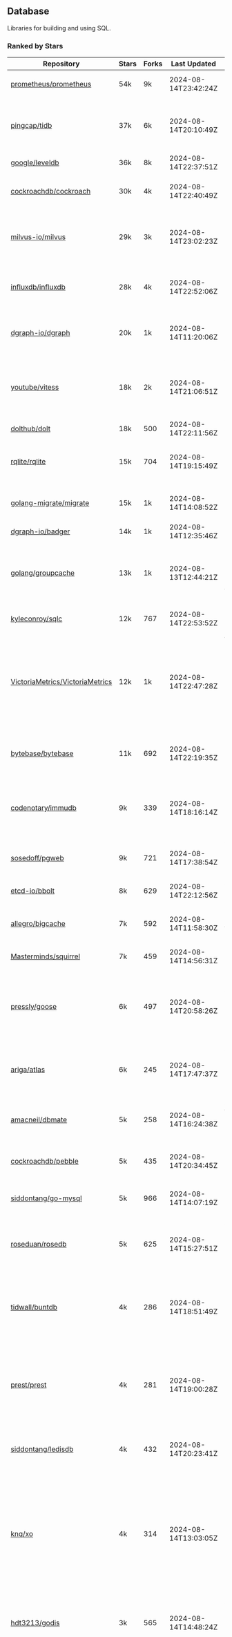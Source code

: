 ## Database

Libraries for building and using SQL.

### Ranked by Stars

| Repository | Stars | Forks | Last Updated | Description | 
|------------|-------|-------|--------------|-------------|
| [prometheus/prometheus](https://github.com/prometheus/prometheus) | 54k | 9k | 2024-08-14T23:42:24Z |  Monitoring system and time series database. |
| [pingcap/tidb](https://github.com/pingcap/tidb) | 37k | 6k | 2024-08-14T20:10:49Z |  TiDB is a distributed SQL database. Inspired by the design of Google F1. |
| [google/leveldb](https://github.com/google/leveldb) | 36k | 8k | 2024-08-14T22:37:51Z | key/value database in Go. |
| [cockroachdb/cockroach](https://github.com/cockroachdb/cockroach) | 30k | 4k | 2024-08-14T22:40:49Z |  Scalable, Geo-Replicated, Transactional Datastore. |
| [milvus-io/milvus](https://github.com/milvus-io/milvus) | 29k | 3k | 2024-08-14T23:02:23Z |  Milvus is a vector database for embedding management, analytics and search. |
| [influxdb/influxdb](https://github.com/influxdb/influxdb) | 28k | 4k | 2024-08-14T22:52:06Z |  Scalable datastore for metrics, events, and real-time analytics. |
| [dgraph-io/dgraph](https://github.com/dgraph-io/dgraph) | 20k | 1k | 2024-08-14T11:20:06Z |  Scalable, Distributed, Low Latency, High Throughput Graph Database. |
| [youtube/vitess](https://github.com/youtube/vitess) | 18k | 2k | 2024-08-14T21:06:51Z |  vitess provides servers and tools which facilitate scaling of MySQL databases for large scale web services. |
| [dolthub/dolt](https://github.com/dolthub/dolt) | 18k | 500 | 2024-08-14T22:11:56Z |  Dolt – It's Git for Data. |
| [rqlite/rqlite](https://github.com/rqlite/rqlite) | 15k | 704 | 2024-08-14T19:15:49Z |  The lightweight, distributed, relational database built on SQLite. |
| [golang-migrate/migrate](https://github.com/golang-migrate/migrate) | 15k | 1k | 2024-08-14T14:08:52Z |  Database migrations. CLI and Golang library. |
| [dgraph-io/badger](https://github.com/dgraph-io/badger) | 14k | 1k | 2024-08-14T12:35:46Z |  Fast key-value store in Go. |
| [golang/groupcache](https://github.com/golang/groupcache) | 13k | 1k | 2024-08-13T12:44:21Z |  Groupcache is a caching and cache-filling library, intended as a replacement for memcached in many cases. |
| [kyleconroy/sqlc](https://github.com/kyleconroy/sqlc) | 12k | 767 | 2024-08-14T22:53:52Z |  Generate type-safe code from SQL. |
| [VictoriaMetrics/VictoriaMetrics](https://github.com/VictoriaMetrics/VictoriaMetrics) | 12k | 1k | 2024-08-14T22:47:28Z |  fast, resource-effective and scalable open source time series database. May be used as long-term remote storage for Prometheus. Supports PromQL. |
| [bytebase/bytebase](https://github.com/bytebase/bytebase) | 11k | 692 | 2024-08-14T22:19:35Z |  Safe database schema change and version control for DevOps teams. |
| [codenotary/immudb](https://github.com/codenotary/immudb) | 9k | 339 | 2024-08-14T18:16:14Z |  immudb is a lightweight, high-speed immutable database for systems and applications written in Go. |
| [sosedoff/pgweb](https://github.com/sosedoff/pgweb) | 9k | 721 | 2024-08-14T17:38:54Z |  Web-based PostgreSQL database browser. |
| [etcd-io/bbolt](https://github.com/etcd-io/bbolt) | 8k | 629 | 2024-08-14T22:12:56Z |  An embedded key/value database for Go. |
| [allegro/bigcache](https://github.com/allegro/bigcache) | 7k | 592 | 2024-08-14T11:58:30Z |  Efficient key/value cache for gigabytes of data. |
| [Masterminds/squirrel](https://github.com/Masterminds/squirrel) | 7k | 459 | 2024-08-14T14:56:31Z |  Go library that helps you build SQL queries. |
| [pressly/goose](https://github.com/pressly/goose) | 6k | 497 | 2024-08-14T20:58:26Z |  Database migration tool. You can manage your database's evolution by creating incremental SQL or Go scripts. |
| [ariga/atlas](https://github.com/ariga/atlas) | 6k | 245 | 2024-08-14T17:47:37Z |  A Database Toolkit. A CLI designed to help companies better work with their data. |
| [amacneil/dbmate](https://github.com/amacneil/dbmate) | 5k | 258 | 2024-08-14T16:24:38Z |  A lightweight, framework-agnostic database migration tool. |
| [cockroachdb/pebble](https://github.com/cockroachdb/pebble) | 5k | 435 | 2024-08-14T20:34:45Z |  RocksDB/LevelDB inspired key-value database in Go. |
| [siddontang/go-mysql](https://github.com/siddontang/go-mysql) | 5k | 966 | 2024-08-14T14:07:19Z |  Go toolset to handle MySQL protocol and replication. |
| [roseduan/rosedb](https://github.com/roseduan/rosedb) | 5k | 625 | 2024-08-14T15:27:51Z |  An embedded k-v database based on LSM+WAL, supports string, list, hash, set, zset. |
| [tidwall/buntdb](https://github.com/tidwall/buntdb) | 4k | 286 | 2024-08-14T18:51:49Z |  Fast, embeddable, in-memory key/value database for Go with custom indexing and spatial support. |
| [prest/prest](https://github.com/prest/prest) | 4k | 281 | 2024-08-14T19:00:28Z |  Simplify and accelerate development, ⚡ instant, realtime, high-performance on any Postgres application, existing or new. |
| [siddontang/ledisdb](https://github.com/siddontang/ledisdb) | 4k | 432 | 2024-08-14T20:23:41Z |  Ledisdb is a high performance NoSQL like Redis based on LevelDB. |
| [knq/xo](https://github.com/knq/xo) | 4k | 314 | 2024-08-14T13:03:05Z |  Generate idiomatic Go code for databases based on existing schema definitions or custom queries supporting PostgreSQL, MySQL, SQLite, Oracle, and Microsoft SQL Server. |
| [hdt3213/godis](https://github.com/hdt3213/godis) | 3k | 565 | 2024-08-14T14:48:24Z |  A Golang implemented high-performance Redis server and cluster. |
| [xujiajun/nutsdb](https://github.com/xujiajun/nutsdb) | 3k | 336 | 2024-08-14T01:45:09Z |  Nutsdb is a simple, fast, embeddable, persistent key/value store written in pure Go. It supports fully serializable transactions and many data structures such as list, set, sorted set. |
| [rubenv/sql-migrate](https://github.com/rubenv/sql-migrate) | 3k | 270 | 2024-08-12T19:14:49Z |  Database migration tool. Allows embedding migrations into the application using go-bindata. |
| [lindb/lindb](https://github.com/lindb/lindb) | 3k | 282 | 2024-08-13T15:30:49Z |  LinDB is a scalable, high performance, high availability distributed time series database. |
| [HouzuoGuo/tiedot](https://github.com/HouzuoGuo/tiedot) | 3k | 259 | 2024-08-07T06:58:51Z |  Your NoSQL database powered by Golang. |
| [bluele/gcache](https://github.com/bluele/gcache) | 3k | 269 | 2024-08-14T05:22:58Z |  Cache library with support for expirable Cache, LFU, LRU and ARC. |
| [eko/gocache](https://github.com/eko/gocache) | 2k | 193 | 2024-08-14T06:03:25Z |  A complete Go cache library with multiple stores (memory, memcache, redis, ...), chainable, loadable, metrics cache and more. |
| [doug-martin/goqu](https://github.com/doug-martin/goqu) | 2k | 204 | 2024-08-14T06:05:58Z |  Idiomatic SQL builder and query library. |
| [go-jet/jet](https://github.com/go-jet/jet) | 2k | 112 | 2024-08-13T16:42:10Z |  Framework for writing type-safe SQL queries in Go, with ability to easily convert database query result into desired arbitrary object structure. |
| [muesli/cache2go](https://github.com/muesli/cache2go) | 2k | 518 | 2024-08-13T05:59:14Z |  In-memory key:value cache which supports automatic invalidation based on timeouts. |
| [VictoriaMetrics/fastcache](https://github.com/VictoriaMetrics/fastcache) | 2k | 175 | 2024-08-14T19:29:28Z |  fast thread-safe inmemory cache for big number of entries. Minimizes GC overhead. |
| [flower-corp/lotusdb](https://github.com/flower-corp/lotusdb) | 2k | 177 | 2024-08-14T04:25:49Z |  Fast k/v database compatible with lsm and b+tree. |
| [didi/gendry](https://github.com/didi/gendry) | 2k | 189 | 2024-08-14T06:32:04Z |  Non-invasive SQL builder and powerful data binder. |
| [maypok86/otter](https://github.com/maypok86/otter) | 2k | 39 | 2024-08-14T17:17:16Z |  A high performance lockless cache for Go. Many times faster than Ristretto and friends. |
| [CovenantSQL/CovenantSQL](https://github.com/CovenantSQL/CovenantSQL) | 1k | 146 | 2024-08-03T07:47:43Z |  CovenantSQL is a SQL database on blockchain. |
| [kelindar/column](https://github.com/kelindar/column) | 1k | 56 | 2024-08-12T10:47:43Z |  High-performance, columnar, embeddable in-memory store with bitmap indexing and transactions. |
| [peterbourgon/diskv](https://github.com/peterbourgon/diskv) | 1k | 101 | 2024-08-14T13:15:45Z |  Home-grown disk-backed key-value store. |
| [akrylysov/pogreb](https://github.com/akrylysov/pogreb) | 1k | 90 | 2024-08-14T19:17:42Z |  Embedded key-value store for read-heavy workloads. |
| [skeema/skeema](https://github.com/skeema/skeema) | 1k | 100 | 2024-08-13T22:57:39Z |  Pure-SQL schema management system for MySQL, with support for sharding and external online schema change tools. |
| [Vertamedia/chproxy](https://github.com/Vertamedia/chproxy) | 1k | 256 | 2024-08-12T08:14:59Z |  HTTP proxy for ClickHouse database. |
| [paranoidguy/databunker](https://github.com/paranoidguy/databunker) | 1k | 71 | 2024-08-13T21:39:12Z |  Personally identifiable information (PII) storage service built to comply with GDPR and CCPA. |
| [objectbox/objectbox-go](https://github.com/objectbox/objectbox-go) | 1k | 46 | 2024-08-13T08:54:12Z |  High-performance embedded Object Database (NoSQL) with Go API. |
| [cybertec-postgresql/pg_timetable](https://github.com/cybertec-postgresql/pg_timetable) | 1k | 65 | 2024-08-14T15:44:59Z |  Advanced scheduling for PostgreSQL. |
| [go-gormigrate/gormigrate](https://github.com/go-gormigrate/gormigrate) | 1k | 95 | 2024-08-14T01:59:08Z |  Database schema migration helper for Gorm ORM. |
| [krotik/eliasdb](https://github.com/krotik/eliasdb) | 995 | 49 | 2024-08-10T09:45:35Z |  Dependency-free, transactional graph database with REST API, phrase search and SQL-like query language. |
| [linkedin/goavro](https://github.com/linkedin/goavro) | 968 | 216 | 2024-08-12T02:52:24Z |  A Go package that encodes and decodes Avro data. |
| [couchbase/moss](https://github.com/couchbase/moss) | 951 | 59 | 2024-08-11T09:54:08Z |  Moss is a simple LSM key-value storage engine written in 100% Go. |
| [jellydator/ttlcache](https://github.com/jellydator/ttlcache) | 899 | 114 | 2024-08-14T10:17:49Z |  An in-memory cache with item expiration and generics. |
| [gchaincl/dotsql](https://github.com/gchaincl/dotsql) | 731 | 53 | 2024-08-10T20:51:13Z |  Go library that helps you keep sql files in one place and use them with ease. |
| [ostafen/clover](https://github.com/ostafen/clover) | 644 | 54 | 2024-08-14T19:12:34Z |  A lightweight document-oriented NoSQL database written in pure Golang. |
| [go-ozzo/ozzo-dbx](https://github.com/go-ozzo/ozzo-dbx) | 632 | 86 | 2024-08-10T04:11:23Z |  Powerful data retrieval methods as well as DB-agnostic query building capabilities. |
| [nikepan/clickhouse-bulk](https://github.com/nikepan/clickhouse-bulk) | 472 | 87 | 2024-08-12T13:32:02Z |  Collects small inserts and sends big requests to ClickHouse servers. |
| [jmhodges/levigo](https://github.com/jmhodges/levigo) | 414 | 90 | 2024-06-20T01:42:34Z |  Levigo is a Go wrapper for LevelDB. |
| [rocketlaunchr/dbq](https://github.com/rocketlaunchr/dbq) | 402 | 21 | 2024-08-09T12:12:34Z |  Zero boilerplate database operations for Go. |
| [lqs/sqlingo](https://github.com/lqs/sqlingo) | 393 | 28 | 2024-08-12T00:06:25Z |  A lightweight DSL to build SQL in Go. |
| [HDT3213/rdb](https://github.com/HDT3213/rdb) | 368 | 77 | 2024-08-12T09:20:00Z |  Redis RDB file parser for secondary development and memory analysis. |
| [recoilme/pudge](https://github.com/recoilme/pudge) | 367 | 35 | 2024-07-22T02:45:48Z |  Fast and simple key/value store written using Go's standard library. |
| [faabiosr/cachego](https://github.com/faabiosr/cachego) | 361 | 24 | 2024-08-12T21:27:20Z |  Golang Cache component for multiple drivers. |
| [EchoVault/EchoVault](https://github.com/EchoVault/EchoVault) | 316 | 17 | 2024-08-14T20:16:32Z |  Embeddable Distributed in-memory data store compatible with Redis clients. |
| [elgris/sqrl](https://github.com/elgris/sqrl) | 274 | 38 | 2024-07-21T17:08:26Z |  SQL query builder, fork of Squirrel with improved performance. |
| [creativecreature/sturdyc](https://github.com/creativecreature/sturdyc) | 267 | 9 | 2024-08-14T17:14:32Z |  A caching library with advanced concurrency features designed to make I/O heavy applications robust and highly performant. |
| [chrislusf/vasto](https://github.com/chrislusf/vasto) | 259 | 30 | 2024-08-03T23:40:34Z |  A distributed high-performance key-value store. On Disk. Eventual consistent. HA. Able to grow or shrink without service interruption. |
| [Yiling-J/theine-go](https://github.com/Yiling-J/theine-go) | 244 | 15 | 2024-08-14T10:12:37Z |  High performance, near optimal in-memory cache with proactive TTL expiration and generics. |
| [dtm-labs/dtf](https://github.com/dtm-labs/dtf) | 212 | 30 | 2024-07-17T03:52:37Z |  A distributed transaction manager. Support XA, TCC, SAGA, Reliable Messages. |
| [fern4lvarez/piladb](https://github.com/fern4lvarez/piladb) | 205 | 22 | 2024-06-20T01:42:37Z |  Lightweight RESTful database engine based on stack data structures. |
| [wesql/wescale](https://github.com/wesql/wescale) | 197 | 8 | 2024-08-13T12:11:49Z |  WeScale is a database proxy designed to enhance the scalability, performance, security, and resilience of your applications. |
| [bokwoon95/go-structured-query](https://github.com/bokwoon95/go-structured-query) | 196 | 11 | 2024-08-13T04:09:33Z |  Type-safe SQL builder and struct mapper for Go. |
| [knocknote/octillery](https://github.com/knocknote/octillery) | 191 | 30 | 2024-06-10T05:18:59Z |  Go package for sharding databases ( Supports every ORM or raw SQL ). |
| [akyoto/cache](https://github.com/akyoto/cache) | 182 | 22 | 2024-08-04T01:51:50Z |  In-memory key:value store with expiration time, 0 dependencies, <100 LoC, 100% coverage. |
| [lopezator/migrator](https://github.com/lopezator/migrator) | 168 | 18 | 2024-07-11T02:39:54Z |  Dead simple Go database migration library. |
| [arthurkushman/buildsqlx](https://github.com/arthurkushman/buildsqlx) | 163 | 16 | 2024-08-05T20:15:08Z |  Go database query builder library for PostgreSQL. |
| [amit-davidson/LibraDB](https://github.com/amit-davidson/LibraDB) | 162 | 21 | 2024-08-13T16:27:16Z |  LibraDB is a simple database with less than 1000 lines of code for learning. |
| [iwanbk/bcache](https://github.com/iwanbk/bcache) | 150 | 18 | 2024-07-16T07:05:54Z |  Eventually consistent distributed in-memory cache Go library. |
| [GuiaBolso/darwin](https://github.com/GuiaBolso/darwin) | 145 | 34 | 2024-06-20T01:43:38Z |  Database schema evolution library for Go. |
| [nullism/bqb](https://github.com/nullism/bqb) | 141 | 10 | 2024-08-14T13:40:48Z |  Lightweight and easy to learn query builder. |
| [leporo/sqlf](https://github.com/leporo/sqlf) | 141 | 14 | 2024-05-24T08:11:15Z |  Fast SQL query builder. |
| [rocketlaunchr/remember-go](https://github.com/rocketlaunchr/remember-go) | 139 | 8 | 2024-07-23T03:09:49Z |  A universal interface for caching slow database queries (backed by redis, memcached, ristretto, or in-memory). |
| [viney-shih/go-cache](https://github.com/viney-shih/go-cache) | 138 | 9 | 2024-08-12T08:51:03Z |  A flexible multi-layer Go caching library to deal with in-memory and shared cache by adopting Cache-Aside pattern. |
| [elastic/go-freelru](https://github.com/elastic/go-freelru) | 131 | 9 | 2024-08-14T14:15:48Z | A GC-less, fast and generic LRU hashmap library with optional locking, sharding, eviction and expiration. |
| [galeone/igor](https://github.com/galeone/igor) | 125 | 4 | 2024-06-20T01:44:49Z |  Abstraction layer for PostgreSQL that supports advanced functionality and uses gorm-like syntax. |
| [erni27/imcache](https://github.com/erni27/imcache) | 119 | 4 | 2024-07-06T00:24:01Z |  A generic in-memory cache Go library. It supports expiration, sliding expiration, max entries limit, eviction callbacks and sharding. |
| [unit-io/unitdb](https://github.com/unit-io/unitdb) | 118 | 10 | 2024-05-03T13:01:20Z |  Fast timeseries database for IoT, realtime messaging applications. Access unitdb with pubsub over tcp or websocket using github.com/unit-io/unitd application. |
| [sj14/dbbench](https://github.com/sj14/dbbench) | 98 | 18 | 2024-08-14T05:20:14Z |  Database benchmarking tool with support for several databases and scripts. |
| [OrlovEvgeny/go-mcache](https://github.com/OrlovEvgeny/go-mcache) | 96 | 16 | 2024-08-13T16:00:53Z |  Fast in-memory key:value store/cache library. Pointer caches. |
| [sunary/sqlize](https://github.com/sunary/sqlize) | 93 | 11 | 2024-07-23T11:29:00Z |  Database migration generator. Allows generate sql migration from model and existing sql by differ them. |
| [jameycribbs/hare](https://github.com/jameycribbs/hare) | 91 | 11 | 2024-06-26T13:47:15Z |  A simple database management system that stores each table as a text file of line-delimited JSON. |
| [cristalhq/builq](https://github.com/cristalhq/builq) | 89 | 3 | 2024-08-09T01:29:50Z |  Easily build SQL queries in Go. |
| [robinjoseph08/go-pg-migrations](https://github.com/robinjoseph08/go-pg-migrations) | 84 | 22 | 2024-01-08T01:51:54Z |  A Go package to help write migrations with go-pg/pg. |
| [liweiyi88/onedump](https://github.com/liweiyi88/onedump) | 77 | 8 | 2024-08-13T00:33:21Z |  Database backup from different drivers to different destinations with one command and configuration. |
| [zekroTJA/timedmap](https://github.com/zekroTJA/timedmap) | 70 | 10 | 2024-05-10T07:40:51Z |  Map with expiring key-value pairs. |
| [jamf/regatta](https://github.com/jamf/regatta) | 65 | 4 | 2024-08-09T04:02:22Z |  Fast, simple, geo-distributed KV store built for cloud native era. |
| [codingsince1985/couchcache](https://github.com/codingsince1985/couchcache) | 63 | 7 | 2024-07-09T09:49:00Z |  RESTful caching micro-service backed by Couchbase server. |
| [xujiajun/godbal](https://github.com/xujiajun/godbal) | 59 | 29 | 2024-02-03T19:00:49Z |  Database Abstraction Layer (dbal) for go. Support SQL builder and get result easily. |
| [khezen/avro](https://github.com/khezen/avro) | 45 | 10 | 2024-07-15T11:24:56Z |  Discover SQL schemas and convert them to AVRO schemas. Query SQL records into AVRO bytes. |
| [oaStuff/clusteredBigCache](https://github.com/oaStuff/clusteredBigCache) | 44 | 5 | 2023-11-01T01:52:19Z |  BigCache with clustering support and individual item expiration. |
| [floatdrop/2q](https://github.com/floatdrop/2q) | 39 | 4 | 2024-08-09T22:07:32Z |  2Q in-memory cache implementation. |
| [claygod/coffer](https://github.com/claygod/coffer) | 38 | 5 | 2024-07-11T12:33:34Z |  Simple ACID key-value database that supports transactions. |
| [HnH/qry](https://github.com/HnH/qry) | 35 | 6 | 2024-02-27T10:37:40Z |  Tool that generates constants from files with raw SQL queries. |
| [xgzlucario/rotom](https://github.com/xgzlucario/rotom) | 33 | 3 | 2024-08-12T08:34:49Z |  A tiny Redis server built with Golang, compatible with RESP protocols. |
| [hexdigest/prep](https://github.com/hexdigest/prep) | 32 | 5 | 2024-03-07T22:59:58Z |  Use prepared SQL statements without changing your code. |
| [adlio/schema](https://github.com/adlio/schema) | 31 | 3 | 2024-06-05T09:08:59Z |  Library to embed schema migrations for database/sql-compatible databases inside your Go binaries. |
| [twharmon/gosql](https://github.com/twharmon/gosql) | 30 | 2 | 2024-02-02T19:53:16Z |  SQL Query builder with better null values support. |
| [RichardKnop/go-fixtures](https://github.com/RichardKnop/go-fixtures) | 29 | 11 | 2024-06-23T17:52:00Z |  Django style fixtures for Golang's excellent built-in database/sql library. |
| [codingconcepts/dg](https://github.com/codingconcepts/dg) | 28 | 3 | 2024-08-12T11:58:52Z |  A fast data generator that produces CSV files from generated relational data. |
| [bartventer/gorm-multitenancy](https://github.com/bartventer/gorm-multitenancy) | 27 | 3 | 2024-08-10T10:01:52Z |  Multi-tenancy support for GORM managed databases. |
| [larapulse/migrator](https://github.com/larapulse/migrator) | 25 | 4 | 2024-05-19T07:31:13Z |  MySQL database migrator designed to run migrations to your features and manage database schema update with intuitive go code. |
| [andizzle/rwdb](https://github.com/andizzle/rwdb) | 19 | 2 | 2024-07-19T18:32:42Z |  rwdb provides read replica capability for multiple database servers setup. |
| [rafaeljesus/tempdb](https://github.com/rafaeljesus/tempdb) | 19 | 3 | 2024-04-18T14:17:05Z |  Key-value store for temporary items. |
| [motrboat/hotcoal](https://github.com/motrboat/hotcoal) | 18 | 1 | 2024-08-05T18:58:31Z |  Secure your handcrafted SQL against injection. |
| [mdaliyan/icache](https://github.com/mdaliyan/icache) | 15 | 2 | 2024-08-01T05:46:44Z |  A High Performance, Generic, thread-safe, zero-dependency cache package. |
| [muir/libschema](https://github.com/muir/libschema) | 14 | 5 | 2024-08-10T21:18:22Z |  Define your migrations separately in each library. Migrations for open source libraries. MySQL & PostgreSQL. |
| [pupizoid/ormlite](https://github.com/pupizoid/ormlite) | 13 | 3 | 2024-03-06T20:01:55Z |  Lightweight package containing some ORM-like features and helpers for sqlite databases. |
| [Kachit/gorm-seeder](https://github.com/Kachit/gorm-seeder) | 13 | 1 | 2024-01-30T11:33:09Z |  Simple database seeder for Gorm ORM. |
| [ulovecode/gdcache](https://github.com/ulovecode/gdcache) | 13 | 2 | 2024-08-01T03:24:23Z |  A pure non-intrusive cache library implemented by golang, you can use it to implement your own distributed cache. |
| [twharmon/dynago](https://github.com/twharmon/dynago) | 12 | 0 | 2024-03-26T11:56:26Z |  Simplify working with AWS DynamoDB. |
| [lawzava/go-pg-migrate](https://github.com/lawzava/go-pg-migrate) | 10 | 3 | 2024-01-24T05:10:53Z |  CLI-friendly package for go-pg migrations management. |
| [no-src/nscache](https://github.com/no-src/nscache) | 10 | 0 | 2024-08-02T00:58:27Z |  A Go caching framework that supports multiple data source drivers. |
| [cheshir/ttlcache](https://github.com/cheshir/ttlcache) | 9 | 8 | 2023-03-26T17:03:11Z |  In-memory key value storage with TTL for each record. |
| [oracle/coherence-go-client](https://github.com/oracle/coherence-go-client) | 9 | 3 | 2024-07-17T02:42:18Z |  Full implementation of Oracle Coherence cache API for Go applications using gRPC as network transport. |
| [rafaelespinoza/godfish](https://github.com/rafaelespinoza/godfish) | 7 | 1 | 2024-07-17T00:46:05Z |  Database migration manager, works with native query language. Support for cassandra, mysql, postgres, sqlite3. |
| [go-the-way/sg](https://github.com/go-the-way/sg) | 6 | 0 | 2024-05-10T21:55:52Z |  A SQL Gen for generating standard SQLs(supports: CRUD) written in Go. |
| [yuseferi/gocache](https://github.com/yuseferi/gocache) | 5 | 0 | 2024-01-07T00:34:13Z |  A data race free Go ache library with high performance and auto pruge functionality |
| [/](https://github.com/gobuffalo/pop/tree/master/soda) | 0 | 0 | 0001-01-01T00:00:00Z |  Database migration, creation, ORM, etc... for MySQL, PostgreSQL, and SQLite. |

### Ranked by Forks

| Repository | Stars | Forks | Last Updated | Description | 
|------------|-------|-------|--------------|-------------|
| [prometheus/prometheus](https://github.com/prometheus/prometheus) | 54k | 9k | 2024-08-14T23:42:24Z |  Monitoring system and time series database. |
| [google/leveldb](https://github.com/google/leveldb) | 36k | 8k | 2024-08-14T22:37:51Z | key/value database in Go. |
| [pingcap/tidb](https://github.com/pingcap/tidb) | 37k | 6k | 2024-08-14T20:10:49Z |  TiDB is a distributed SQL database. Inspired by the design of Google F1. |
| [cockroachdb/cockroach](https://github.com/cockroachdb/cockroach) | 30k | 4k | 2024-08-14T22:40:49Z |  Scalable, Geo-Replicated, Transactional Datastore. |
| [influxdb/influxdb](https://github.com/influxdb/influxdb) | 28k | 4k | 2024-08-14T22:52:06Z |  Scalable datastore for metrics, events, and real-time analytics. |
| [milvus-io/milvus](https://github.com/milvus-io/milvus) | 29k | 3k | 2024-08-14T23:02:23Z |  Milvus is a vector database for embedding management, analytics and search. |
| [youtube/vitess](https://github.com/youtube/vitess) | 18k | 2k | 2024-08-14T21:06:51Z |  vitess provides servers and tools which facilitate scaling of MySQL databases for large scale web services. |
| [dgraph-io/dgraph](https://github.com/dgraph-io/dgraph) | 20k | 1k | 2024-08-14T11:20:06Z |  Scalable, Distributed, Low Latency, High Throughput Graph Database. |
| [golang/groupcache](https://github.com/golang/groupcache) | 13k | 1k | 2024-08-13T12:44:21Z |  Groupcache is a caching and cache-filling library, intended as a replacement for memcached in many cases. |
| [golang-migrate/migrate](https://github.com/golang-migrate/migrate) | 15k | 1k | 2024-08-14T14:08:52Z |  Database migrations. CLI and Golang library. |
| [dgraph-io/badger](https://github.com/dgraph-io/badger) | 14k | 1k | 2024-08-14T12:35:46Z |  Fast key-value store in Go. |
| [VictoriaMetrics/VictoriaMetrics](https://github.com/VictoriaMetrics/VictoriaMetrics) | 12k | 1k | 2024-08-14T22:47:28Z |  fast, resource-effective and scalable open source time series database. May be used as long-term remote storage for Prometheus. Supports PromQL. |
| [siddontang/go-mysql](https://github.com/siddontang/go-mysql) | 5k | 966 | 2024-08-14T14:07:19Z |  Go toolset to handle MySQL protocol and replication. |
| [kyleconroy/sqlc](https://github.com/kyleconroy/sqlc) | 12k | 767 | 2024-08-14T22:53:52Z |  Generate type-safe code from SQL. |
| [sosedoff/pgweb](https://github.com/sosedoff/pgweb) | 9k | 721 | 2024-08-14T17:38:54Z |  Web-based PostgreSQL database browser. |
| [rqlite/rqlite](https://github.com/rqlite/rqlite) | 15k | 704 | 2024-08-14T19:15:49Z |  The lightweight, distributed, relational database built on SQLite. |
| [bytebase/bytebase](https://github.com/bytebase/bytebase) | 11k | 692 | 2024-08-14T22:19:35Z |  Safe database schema change and version control for DevOps teams. |
| [etcd-io/bbolt](https://github.com/etcd-io/bbolt) | 8k | 629 | 2024-08-14T22:12:56Z |  An embedded key/value database for Go. |
| [roseduan/rosedb](https://github.com/roseduan/rosedb) | 5k | 625 | 2024-08-14T15:27:51Z |  An embedded k-v database based on LSM+WAL, supports string, list, hash, set, zset. |
| [allegro/bigcache](https://github.com/allegro/bigcache) | 7k | 592 | 2024-08-14T11:58:30Z |  Efficient key/value cache for gigabytes of data. |
| [hdt3213/godis](https://github.com/hdt3213/godis) | 3k | 565 | 2024-08-14T14:48:24Z |  A Golang implemented high-performance Redis server and cluster. |
| [muesli/cache2go](https://github.com/muesli/cache2go) | 2k | 518 | 2024-08-13T05:59:14Z |  In-memory key:value cache which supports automatic invalidation based on timeouts. |
| [dolthub/dolt](https://github.com/dolthub/dolt) | 18k | 500 | 2024-08-14T22:11:56Z |  Dolt – It's Git for Data. |
| [pressly/goose](https://github.com/pressly/goose) | 6k | 497 | 2024-08-14T20:58:26Z |  Database migration tool. You can manage your database's evolution by creating incremental SQL or Go scripts. |
| [Masterminds/squirrel](https://github.com/Masterminds/squirrel) | 7k | 459 | 2024-08-14T14:56:31Z |  Go library that helps you build SQL queries. |
| [cockroachdb/pebble](https://github.com/cockroachdb/pebble) | 5k | 435 | 2024-08-14T20:34:45Z |  RocksDB/LevelDB inspired key-value database in Go. |
| [siddontang/ledisdb](https://github.com/siddontang/ledisdb) | 4k | 432 | 2024-08-14T20:23:41Z |  Ledisdb is a high performance NoSQL like Redis based on LevelDB. |
| [codenotary/immudb](https://github.com/codenotary/immudb) | 9k | 339 | 2024-08-14T18:16:14Z |  immudb is a lightweight, high-speed immutable database for systems and applications written in Go. |
| [xujiajun/nutsdb](https://github.com/xujiajun/nutsdb) | 3k | 336 | 2024-08-14T01:45:09Z |  Nutsdb is a simple, fast, embeddable, persistent key/value store written in pure Go. It supports fully serializable transactions and many data structures such as list, set, sorted set. |
| [knq/xo](https://github.com/knq/xo) | 4k | 314 | 2024-08-14T13:03:05Z |  Generate idiomatic Go code for databases based on existing schema definitions or custom queries supporting PostgreSQL, MySQL, SQLite, Oracle, and Microsoft SQL Server. |
| [tidwall/buntdb](https://github.com/tidwall/buntdb) | 4k | 286 | 2024-08-14T18:51:49Z |  Fast, embeddable, in-memory key/value database for Go with custom indexing and spatial support. |
| [lindb/lindb](https://github.com/lindb/lindb) | 3k | 282 | 2024-08-13T15:30:49Z |  LinDB is a scalable, high performance, high availability distributed time series database. |
| [prest/prest](https://github.com/prest/prest) | 4k | 281 | 2024-08-14T19:00:28Z |  Simplify and accelerate development, ⚡ instant, realtime, high-performance on any Postgres application, existing or new. |
| [rubenv/sql-migrate](https://github.com/rubenv/sql-migrate) | 3k | 270 | 2024-08-12T19:14:49Z |  Database migration tool. Allows embedding migrations into the application using go-bindata. |
| [bluele/gcache](https://github.com/bluele/gcache) | 3k | 269 | 2024-08-14T05:22:58Z |  Cache library with support for expirable Cache, LFU, LRU and ARC. |
| [HouzuoGuo/tiedot](https://github.com/HouzuoGuo/tiedot) | 3k | 259 | 2024-08-07T06:58:51Z |  Your NoSQL database powered by Golang. |
| [amacneil/dbmate](https://github.com/amacneil/dbmate) | 5k | 258 | 2024-08-14T16:24:38Z |  A lightweight, framework-agnostic database migration tool. |
| [Vertamedia/chproxy](https://github.com/Vertamedia/chproxy) | 1k | 256 | 2024-08-12T08:14:59Z |  HTTP proxy for ClickHouse database. |
| [ariga/atlas](https://github.com/ariga/atlas) | 6k | 245 | 2024-08-14T17:47:37Z |  A Database Toolkit. A CLI designed to help companies better work with their data. |
| [linkedin/goavro](https://github.com/linkedin/goavro) | 968 | 216 | 2024-08-12T02:52:24Z |  A Go package that encodes and decodes Avro data. |
| [doug-martin/goqu](https://github.com/doug-martin/goqu) | 2k | 204 | 2024-08-14T06:05:58Z |  Idiomatic SQL builder and query library. |
| [eko/gocache](https://github.com/eko/gocache) | 2k | 193 | 2024-08-14T06:03:25Z |  A complete Go cache library with multiple stores (memory, memcache, redis, ...), chainable, loadable, metrics cache and more. |
| [didi/gendry](https://github.com/didi/gendry) | 2k | 189 | 2024-08-14T06:32:04Z |  Non-invasive SQL builder and powerful data binder. |
| [flower-corp/lotusdb](https://github.com/flower-corp/lotusdb) | 2k | 177 | 2024-08-14T04:25:49Z |  Fast k/v database compatible with lsm and b+tree. |
| [VictoriaMetrics/fastcache](https://github.com/VictoriaMetrics/fastcache) | 2k | 175 | 2024-08-14T19:29:28Z |  fast thread-safe inmemory cache for big number of entries. Minimizes GC overhead. |
| [CovenantSQL/CovenantSQL](https://github.com/CovenantSQL/CovenantSQL) | 1k | 146 | 2024-08-03T07:47:43Z |  CovenantSQL is a SQL database on blockchain. |
| [jellydator/ttlcache](https://github.com/jellydator/ttlcache) | 899 | 114 | 2024-08-14T10:17:49Z |  An in-memory cache with item expiration and generics. |
| [go-jet/jet](https://github.com/go-jet/jet) | 2k | 112 | 2024-08-13T16:42:10Z |  Framework for writing type-safe SQL queries in Go, with ability to easily convert database query result into desired arbitrary object structure. |
| [peterbourgon/diskv](https://github.com/peterbourgon/diskv) | 1k | 101 | 2024-08-14T13:15:45Z |  Home-grown disk-backed key-value store. |
| [skeema/skeema](https://github.com/skeema/skeema) | 1k | 100 | 2024-08-13T22:57:39Z |  Pure-SQL schema management system for MySQL, with support for sharding and external online schema change tools. |
| [go-gormigrate/gormigrate](https://github.com/go-gormigrate/gormigrate) | 1k | 95 | 2024-08-14T01:59:08Z |  Database schema migration helper for Gorm ORM. |
| [jmhodges/levigo](https://github.com/jmhodges/levigo) | 414 | 90 | 2024-06-20T01:42:34Z |  Levigo is a Go wrapper for LevelDB. |
| [akrylysov/pogreb](https://github.com/akrylysov/pogreb) | 1k | 90 | 2024-08-14T19:17:42Z |  Embedded key-value store for read-heavy workloads. |
| [nikepan/clickhouse-bulk](https://github.com/nikepan/clickhouse-bulk) | 472 | 87 | 2024-08-12T13:32:02Z |  Collects small inserts and sends big requests to ClickHouse servers. |
| [go-ozzo/ozzo-dbx](https://github.com/go-ozzo/ozzo-dbx) | 632 | 86 | 2024-08-10T04:11:23Z |  Powerful data retrieval methods as well as DB-agnostic query building capabilities. |
| [HDT3213/rdb](https://github.com/HDT3213/rdb) | 368 | 77 | 2024-08-12T09:20:00Z |  Redis RDB file parser for secondary development and memory analysis. |
| [paranoidguy/databunker](https://github.com/paranoidguy/databunker) | 1k | 71 | 2024-08-13T21:39:12Z |  Personally identifiable information (PII) storage service built to comply with GDPR and CCPA. |
| [cybertec-postgresql/pg_timetable](https://github.com/cybertec-postgresql/pg_timetable) | 1k | 65 | 2024-08-14T15:44:59Z |  Advanced scheduling for PostgreSQL. |
| [couchbase/moss](https://github.com/couchbase/moss) | 951 | 59 | 2024-08-11T09:54:08Z |  Moss is a simple LSM key-value storage engine written in 100% Go. |
| [kelindar/column](https://github.com/kelindar/column) | 1k | 56 | 2024-08-12T10:47:43Z |  High-performance, columnar, embeddable in-memory store with bitmap indexing and transactions. |
| [ostafen/clover](https://github.com/ostafen/clover) | 644 | 54 | 2024-08-14T19:12:34Z |  A lightweight document-oriented NoSQL database written in pure Golang. |
| [gchaincl/dotsql](https://github.com/gchaincl/dotsql) | 731 | 53 | 2024-08-10T20:51:13Z |  Go library that helps you keep sql files in one place and use them with ease. |
| [krotik/eliasdb](https://github.com/krotik/eliasdb) | 995 | 49 | 2024-08-10T09:45:35Z |  Dependency-free, transactional graph database with REST API, phrase search and SQL-like query language. |
| [objectbox/objectbox-go](https://github.com/objectbox/objectbox-go) | 1k | 46 | 2024-08-13T08:54:12Z |  High-performance embedded Object Database (NoSQL) with Go API. |
| [maypok86/otter](https://github.com/maypok86/otter) | 2k | 39 | 2024-08-14T17:17:16Z |  A high performance lockless cache for Go. Many times faster than Ristretto and friends. |
| [elgris/sqrl](https://github.com/elgris/sqrl) | 274 | 38 | 2024-07-21T17:08:26Z |  SQL query builder, fork of Squirrel with improved performance. |
| [recoilme/pudge](https://github.com/recoilme/pudge) | 367 | 35 | 2024-07-22T02:45:48Z |  Fast and simple key/value store written using Go's standard library. |
| [GuiaBolso/darwin](https://github.com/GuiaBolso/darwin) | 145 | 34 | 2024-06-20T01:43:38Z |  Database schema evolution library for Go. |
| [dtm-labs/dtf](https://github.com/dtm-labs/dtf) | 212 | 30 | 2024-07-17T03:52:37Z |  A distributed transaction manager. Support XA, TCC, SAGA, Reliable Messages. |
| [knocknote/octillery](https://github.com/knocknote/octillery) | 191 | 30 | 2024-06-10T05:18:59Z |  Go package for sharding databases ( Supports every ORM or raw SQL ). |
| [chrislusf/vasto](https://github.com/chrislusf/vasto) | 259 | 30 | 2024-08-03T23:40:34Z |  A distributed high-performance key-value store. On Disk. Eventual consistent. HA. Able to grow or shrink without service interruption. |
| [xujiajun/godbal](https://github.com/xujiajun/godbal) | 59 | 29 | 2024-02-03T19:00:49Z |  Database Abstraction Layer (dbal) for go. Support SQL builder and get result easily. |
| [lqs/sqlingo](https://github.com/lqs/sqlingo) | 393 | 28 | 2024-08-12T00:06:25Z |  A lightweight DSL to build SQL in Go. |
| [faabiosr/cachego](https://github.com/faabiosr/cachego) | 361 | 24 | 2024-08-12T21:27:20Z |  Golang Cache component for multiple drivers. |
| [akyoto/cache](https://github.com/akyoto/cache) | 182 | 22 | 2024-08-04T01:51:50Z |  In-memory key:value store with expiration time, 0 dependencies, <100 LoC, 100% coverage. |
| [fern4lvarez/piladb](https://github.com/fern4lvarez/piladb) | 205 | 22 | 2024-06-20T01:42:37Z |  Lightweight RESTful database engine based on stack data structures. |
| [robinjoseph08/go-pg-migrations](https://github.com/robinjoseph08/go-pg-migrations) | 84 | 22 | 2024-01-08T01:51:54Z |  A Go package to help write migrations with go-pg/pg. |
| [rocketlaunchr/dbq](https://github.com/rocketlaunchr/dbq) | 402 | 21 | 2024-08-09T12:12:34Z |  Zero boilerplate database operations for Go. |
| [amit-davidson/LibraDB](https://github.com/amit-davidson/LibraDB) | 162 | 21 | 2024-08-13T16:27:16Z |  LibraDB is a simple database with less than 1000 lines of code for learning. |
| [sj14/dbbench](https://github.com/sj14/dbbench) | 98 | 18 | 2024-08-14T05:20:14Z |  Database benchmarking tool with support for several databases and scripts. |
| [lopezator/migrator](https://github.com/lopezator/migrator) | 168 | 18 | 2024-07-11T02:39:54Z |  Dead simple Go database migration library. |
| [iwanbk/bcache](https://github.com/iwanbk/bcache) | 150 | 18 | 2024-07-16T07:05:54Z |  Eventually consistent distributed in-memory cache Go library. |
| [EchoVault/EchoVault](https://github.com/EchoVault/EchoVault) | 316 | 17 | 2024-08-14T20:16:32Z |  Embeddable Distributed in-memory data store compatible with Redis clients. |
| [arthurkushman/buildsqlx](https://github.com/arthurkushman/buildsqlx) | 163 | 16 | 2024-08-05T20:15:08Z |  Go database query builder library for PostgreSQL. |
| [OrlovEvgeny/go-mcache](https://github.com/OrlovEvgeny/go-mcache) | 96 | 16 | 2024-08-13T16:00:53Z |  Fast in-memory key:value store/cache library. Pointer caches. |
| [Yiling-J/theine-go](https://github.com/Yiling-J/theine-go) | 244 | 15 | 2024-08-14T10:12:37Z |  High performance, near optimal in-memory cache with proactive TTL expiration and generics. |
| [leporo/sqlf](https://github.com/leporo/sqlf) | 141 | 14 | 2024-05-24T08:11:15Z |  Fast SQL query builder. |
| [RichardKnop/go-fixtures](https://github.com/RichardKnop/go-fixtures) | 29 | 11 | 2024-06-23T17:52:00Z |  Django style fixtures for Golang's excellent built-in database/sql library. |
| [bokwoon95/go-structured-query](https://github.com/bokwoon95/go-structured-query) | 196 | 11 | 2024-08-13T04:09:33Z |  Type-safe SQL builder and struct mapper for Go. |
| [jameycribbs/hare](https://github.com/jameycribbs/hare) | 91 | 11 | 2024-06-26T13:47:15Z |  A simple database management system that stores each table as a text file of line-delimited JSON. |
| [sunary/sqlize](https://github.com/sunary/sqlize) | 93 | 11 | 2024-07-23T11:29:00Z |  Database migration generator. Allows generate sql migration from model and existing sql by differ them. |
| [zekroTJA/timedmap](https://github.com/zekroTJA/timedmap) | 70 | 10 | 2024-05-10T07:40:51Z |  Map with expiring key-value pairs. |
| [unit-io/unitdb](https://github.com/unit-io/unitdb) | 118 | 10 | 2024-05-03T13:01:20Z |  Fast timeseries database for IoT, realtime messaging applications. Access unitdb with pubsub over tcp or websocket using github.com/unit-io/unitd application. |
| [khezen/avro](https://github.com/khezen/avro) | 45 | 10 | 2024-07-15T11:24:56Z |  Discover SQL schemas and convert them to AVRO schemas. Query SQL records into AVRO bytes. |
| [nullism/bqb](https://github.com/nullism/bqb) | 141 | 10 | 2024-08-14T13:40:48Z |  Lightweight and easy to learn query builder. |
| [creativecreature/sturdyc](https://github.com/creativecreature/sturdyc) | 267 | 9 | 2024-08-14T17:14:32Z |  A caching library with advanced concurrency features designed to make I/O heavy applications robust and highly performant. |
| [elastic/go-freelru](https://github.com/elastic/go-freelru) | 131 | 9 | 2024-08-14T14:15:48Z | A GC-less, fast and generic LRU hashmap library with optional locking, sharding, eviction and expiration. |
| [viney-shih/go-cache](https://github.com/viney-shih/go-cache) | 138 | 9 | 2024-08-12T08:51:03Z |  A flexible multi-layer Go caching library to deal with in-memory and shared cache by adopting Cache-Aside pattern. |
| [cheshir/ttlcache](https://github.com/cheshir/ttlcache) | 9 | 8 | 2023-03-26T17:03:11Z |  In-memory key value storage with TTL for each record. |
| [rocketlaunchr/remember-go](https://github.com/rocketlaunchr/remember-go) | 139 | 8 | 2024-07-23T03:09:49Z |  A universal interface for caching slow database queries (backed by redis, memcached, ristretto, or in-memory). |
| [liweiyi88/onedump](https://github.com/liweiyi88/onedump) | 77 | 8 | 2024-08-13T00:33:21Z |  Database backup from different drivers to different destinations with one command and configuration. |
| [wesql/wescale](https://github.com/wesql/wescale) | 197 | 8 | 2024-08-13T12:11:49Z |  WeScale is a database proxy designed to enhance the scalability, performance, security, and resilience of your applications. |
| [codingsince1985/couchcache](https://github.com/codingsince1985/couchcache) | 63 | 7 | 2024-07-09T09:49:00Z |  RESTful caching micro-service backed by Couchbase server. |
| [HnH/qry](https://github.com/HnH/qry) | 35 | 6 | 2024-02-27T10:37:40Z |  Tool that generates constants from files with raw SQL queries. |
| [oaStuff/clusteredBigCache](https://github.com/oaStuff/clusteredBigCache) | 44 | 5 | 2023-11-01T01:52:19Z |  BigCache with clustering support and individual item expiration. |
| [claygod/coffer](https://github.com/claygod/coffer) | 38 | 5 | 2024-07-11T12:33:34Z |  Simple ACID key-value database that supports transactions. |
| [hexdigest/prep](https://github.com/hexdigest/prep) | 32 | 5 | 2024-03-07T22:59:58Z |  Use prepared SQL statements without changing your code. |
| [muir/libschema](https://github.com/muir/libschema) | 14 | 5 | 2024-08-10T21:18:22Z |  Define your migrations separately in each library. Migrations for open source libraries. MySQL & PostgreSQL. |
| [jamf/regatta](https://github.com/jamf/regatta) | 65 | 4 | 2024-08-09T04:02:22Z |  Fast, simple, geo-distributed KV store built for cloud native era. |
| [galeone/igor](https://github.com/galeone/igor) | 125 | 4 | 2024-06-20T01:44:49Z |  Abstraction layer for PostgreSQL that supports advanced functionality and uses gorm-like syntax. |
| [floatdrop/2q](https://github.com/floatdrop/2q) | 39 | 4 | 2024-08-09T22:07:32Z |  2Q in-memory cache implementation. |
| [erni27/imcache](https://github.com/erni27/imcache) | 119 | 4 | 2024-07-06T00:24:01Z |  A generic in-memory cache Go library. It supports expiration, sliding expiration, max entries limit, eviction callbacks and sharding. |
| [larapulse/migrator](https://github.com/larapulse/migrator) | 25 | 4 | 2024-05-19T07:31:13Z |  MySQL database migrator designed to run migrations to your features and manage database schema update with intuitive go code. |
| [pupizoid/ormlite](https://github.com/pupizoid/ormlite) | 13 | 3 | 2024-03-06T20:01:55Z |  Lightweight package containing some ORM-like features and helpers for sqlite databases. |
| [xgzlucario/rotom](https://github.com/xgzlucario/rotom) | 33 | 3 | 2024-08-12T08:34:49Z |  A tiny Redis server built with Golang, compatible with RESP protocols. |
| [bartventer/gorm-multitenancy](https://github.com/bartventer/gorm-multitenancy) | 27 | 3 | 2024-08-10T10:01:52Z |  Multi-tenancy support for GORM managed databases. |
| [oracle/coherence-go-client](https://github.com/oracle/coherence-go-client) | 9 | 3 | 2024-07-17T02:42:18Z |  Full implementation of Oracle Coherence cache API for Go applications using gRPC as network transport. |
| [cristalhq/builq](https://github.com/cristalhq/builq) | 89 | 3 | 2024-08-09T01:29:50Z |  Easily build SQL queries in Go. |
| [rafaeljesus/tempdb](https://github.com/rafaeljesus/tempdb) | 19 | 3 | 2024-04-18T14:17:05Z |  Key-value store for temporary items. |
| [lawzava/go-pg-migrate](https://github.com/lawzava/go-pg-migrate) | 10 | 3 | 2024-01-24T05:10:53Z |  CLI-friendly package for go-pg migrations management. |
| [codingconcepts/dg](https://github.com/codingconcepts/dg) | 28 | 3 | 2024-08-12T11:58:52Z |  A fast data generator that produces CSV files from generated relational data. |
| [adlio/schema](https://github.com/adlio/schema) | 31 | 3 | 2024-06-05T09:08:59Z |  Library to embed schema migrations for database/sql-compatible databases inside your Go binaries. |
| [ulovecode/gdcache](https://github.com/ulovecode/gdcache) | 13 | 2 | 2024-08-01T03:24:23Z |  A pure non-intrusive cache library implemented by golang, you can use it to implement your own distributed cache. |
| [mdaliyan/icache](https://github.com/mdaliyan/icache) | 15 | 2 | 2024-08-01T05:46:44Z |  A High Performance, Generic, thread-safe, zero-dependency cache package. |
| [andizzle/rwdb](https://github.com/andizzle/rwdb) | 19 | 2 | 2024-07-19T18:32:42Z |  rwdb provides read replica capability for multiple database servers setup. |
| [twharmon/gosql](https://github.com/twharmon/gosql) | 30 | 2 | 2024-02-02T19:53:16Z |  SQL Query builder with better null values support. |
| [Kachit/gorm-seeder](https://github.com/Kachit/gorm-seeder) | 13 | 1 | 2024-01-30T11:33:09Z |  Simple database seeder for Gorm ORM. |
| [motrboat/hotcoal](https://github.com/motrboat/hotcoal) | 18 | 1 | 2024-08-05T18:58:31Z |  Secure your handcrafted SQL against injection. |
| [rafaelespinoza/godfish](https://github.com/rafaelespinoza/godfish) | 7 | 1 | 2024-07-17T00:46:05Z |  Database migration manager, works with native query language. Support for cassandra, mysql, postgres, sqlite3. |
| [twharmon/dynago](https://github.com/twharmon/dynago) | 12 | 0 | 2024-03-26T11:56:26Z |  Simplify working with AWS DynamoDB. |
| [no-src/nscache](https://github.com/no-src/nscache) | 10 | 0 | 2024-08-02T00:58:27Z |  A Go caching framework that supports multiple data source drivers. |
| [go-the-way/sg](https://github.com/go-the-way/sg) | 6 | 0 | 2024-05-10T21:55:52Z |  A SQL Gen for generating standard SQLs(supports: CRUD) written in Go. |
| [yuseferi/gocache](https://github.com/yuseferi/gocache) | 5 | 0 | 2024-01-07T00:34:13Z |  A data race free Go ache library with high performance and auto pruge functionality |
| [/](https://github.com/gobuffalo/pop/tree/master/soda) | 0 | 0 | 0001-01-01T00:00:00Z |  Database migration, creation, ORM, etc... for MySQL, PostgreSQL, and SQLite. |

### Ranked by Last Updated

| Repository | Stars | Forks | Last Updated | Description | 
|------------|-------|-------|--------------|-------------|
| [prometheus/prometheus](https://github.com/prometheus/prometheus) | 54k | 9k | 2024-08-14T23:42:24Z |  Monitoring system and time series database. |
| [milvus-io/milvus](https://github.com/milvus-io/milvus) | 29k | 3k | 2024-08-14T23:02:23Z |  Milvus is a vector database for embedding management, analytics and search. |
| [kyleconroy/sqlc](https://github.com/kyleconroy/sqlc) | 12k | 767 | 2024-08-14T22:53:52Z |  Generate type-safe code from SQL. |
| [influxdb/influxdb](https://github.com/influxdb/influxdb) | 28k | 4k | 2024-08-14T22:52:06Z |  Scalable datastore for metrics, events, and real-time analytics. |
| [VictoriaMetrics/VictoriaMetrics](https://github.com/VictoriaMetrics/VictoriaMetrics) | 12k | 1k | 2024-08-14T22:47:28Z |  fast, resource-effective and scalable open source time series database. May be used as long-term remote storage for Prometheus. Supports PromQL. |
| [cockroachdb/cockroach](https://github.com/cockroachdb/cockroach) | 30k | 4k | 2024-08-14T22:40:49Z |  Scalable, Geo-Replicated, Transactional Datastore. |
| [google/leveldb](https://github.com/google/leveldb) | 36k | 8k | 2024-08-14T22:37:51Z | key/value database in Go. |
| [bytebase/bytebase](https://github.com/bytebase/bytebase) | 11k | 692 | 2024-08-14T22:19:35Z |  Safe database schema change and version control for DevOps teams. |
| [etcd-io/bbolt](https://github.com/etcd-io/bbolt) | 8k | 629 | 2024-08-14T22:12:56Z |  An embedded key/value database for Go. |
| [dolthub/dolt](https://github.com/dolthub/dolt) | 18k | 500 | 2024-08-14T22:11:56Z |  Dolt – It's Git for Data. |
| [youtube/vitess](https://github.com/youtube/vitess) | 18k | 2k | 2024-08-14T21:06:51Z |  vitess provides servers and tools which facilitate scaling of MySQL databases for large scale web services. |
| [pressly/goose](https://github.com/pressly/goose) | 6k | 497 | 2024-08-14T20:58:26Z |  Database migration tool. You can manage your database's evolution by creating incremental SQL or Go scripts. |
| [cockroachdb/pebble](https://github.com/cockroachdb/pebble) | 5k | 435 | 2024-08-14T20:34:45Z |  RocksDB/LevelDB inspired key-value database in Go. |
| [siddontang/ledisdb](https://github.com/siddontang/ledisdb) | 4k | 432 | 2024-08-14T20:23:41Z |  Ledisdb is a high performance NoSQL like Redis based on LevelDB. |
| [EchoVault/EchoVault](https://github.com/EchoVault/EchoVault) | 316 | 17 | 2024-08-14T20:16:32Z |  Embeddable Distributed in-memory data store compatible with Redis clients. |
| [pingcap/tidb](https://github.com/pingcap/tidb) | 37k | 6k | 2024-08-14T20:10:49Z |  TiDB is a distributed SQL database. Inspired by the design of Google F1. |
| [VictoriaMetrics/fastcache](https://github.com/VictoriaMetrics/fastcache) | 2k | 175 | 2024-08-14T19:29:28Z |  fast thread-safe inmemory cache for big number of entries. Minimizes GC overhead. |
| [akrylysov/pogreb](https://github.com/akrylysov/pogreb) | 1k | 90 | 2024-08-14T19:17:42Z |  Embedded key-value store for read-heavy workloads. |
| [rqlite/rqlite](https://github.com/rqlite/rqlite) | 15k | 704 | 2024-08-14T19:15:49Z |  The lightweight, distributed, relational database built on SQLite. |
| [ostafen/clover](https://github.com/ostafen/clover) | 644 | 54 | 2024-08-14T19:12:34Z |  A lightweight document-oriented NoSQL database written in pure Golang. |
| [prest/prest](https://github.com/prest/prest) | 4k | 281 | 2024-08-14T19:00:28Z |  Simplify and accelerate development, ⚡ instant, realtime, high-performance on any Postgres application, existing or new. |
| [tidwall/buntdb](https://github.com/tidwall/buntdb) | 4k | 286 | 2024-08-14T18:51:49Z |  Fast, embeddable, in-memory key/value database for Go with custom indexing and spatial support. |
| [codenotary/immudb](https://github.com/codenotary/immudb) | 9k | 339 | 2024-08-14T18:16:14Z |  immudb is a lightweight, high-speed immutable database for systems and applications written in Go. |
| [ariga/atlas](https://github.com/ariga/atlas) | 6k | 245 | 2024-08-14T17:47:37Z |  A Database Toolkit. A CLI designed to help companies better work with their data. |
| [sosedoff/pgweb](https://github.com/sosedoff/pgweb) | 9k | 721 | 2024-08-14T17:38:54Z |  Web-based PostgreSQL database browser. |
| [maypok86/otter](https://github.com/maypok86/otter) | 2k | 39 | 2024-08-14T17:17:16Z |  A high performance lockless cache for Go. Many times faster than Ristretto and friends. |
| [creativecreature/sturdyc](https://github.com/creativecreature/sturdyc) | 267 | 9 | 2024-08-14T17:14:32Z |  A caching library with advanced concurrency features designed to make I/O heavy applications robust and highly performant. |
| [amacneil/dbmate](https://github.com/amacneil/dbmate) | 5k | 258 | 2024-08-14T16:24:38Z |  A lightweight, framework-agnostic database migration tool. |
| [cybertec-postgresql/pg_timetable](https://github.com/cybertec-postgresql/pg_timetable) | 1k | 65 | 2024-08-14T15:44:59Z |  Advanced scheduling for PostgreSQL. |
| [roseduan/rosedb](https://github.com/roseduan/rosedb) | 5k | 625 | 2024-08-14T15:27:51Z |  An embedded k-v database based on LSM+WAL, supports string, list, hash, set, zset. |
| [Masterminds/squirrel](https://github.com/Masterminds/squirrel) | 7k | 459 | 2024-08-14T14:56:31Z |  Go library that helps you build SQL queries. |
| [hdt3213/godis](https://github.com/hdt3213/godis) | 3k | 565 | 2024-08-14T14:48:24Z |  A Golang implemented high-performance Redis server and cluster. |
| [elastic/go-freelru](https://github.com/elastic/go-freelru) | 131 | 9 | 2024-08-14T14:15:48Z | A GC-less, fast and generic LRU hashmap library with optional locking, sharding, eviction and expiration. |
| [golang-migrate/migrate](https://github.com/golang-migrate/migrate) | 15k | 1k | 2024-08-14T14:08:52Z |  Database migrations. CLI and Golang library. |
| [siddontang/go-mysql](https://github.com/siddontang/go-mysql) | 5k | 966 | 2024-08-14T14:07:19Z |  Go toolset to handle MySQL protocol and replication. |
| [nullism/bqb](https://github.com/nullism/bqb) | 141 | 10 | 2024-08-14T13:40:48Z |  Lightweight and easy to learn query builder. |
| [peterbourgon/diskv](https://github.com/peterbourgon/diskv) | 1k | 101 | 2024-08-14T13:15:45Z |  Home-grown disk-backed key-value store. |
| [knq/xo](https://github.com/knq/xo) | 4k | 314 | 2024-08-14T13:03:05Z |  Generate idiomatic Go code for databases based on existing schema definitions or custom queries supporting PostgreSQL, MySQL, SQLite, Oracle, and Microsoft SQL Server. |
| [dgraph-io/badger](https://github.com/dgraph-io/badger) | 14k | 1k | 2024-08-14T12:35:46Z |  Fast key-value store in Go. |
| [allegro/bigcache](https://github.com/allegro/bigcache) | 7k | 592 | 2024-08-14T11:58:30Z |  Efficient key/value cache for gigabytes of data. |
| [dgraph-io/dgraph](https://github.com/dgraph-io/dgraph) | 20k | 1k | 2024-08-14T11:20:06Z |  Scalable, Distributed, Low Latency, High Throughput Graph Database. |
| [jellydator/ttlcache](https://github.com/jellydator/ttlcache) | 899 | 114 | 2024-08-14T10:17:49Z |  An in-memory cache with item expiration and generics. |
| [Yiling-J/theine-go](https://github.com/Yiling-J/theine-go) | 244 | 15 | 2024-08-14T10:12:37Z |  High performance, near optimal in-memory cache with proactive TTL expiration and generics. |
| [didi/gendry](https://github.com/didi/gendry) | 2k | 189 | 2024-08-14T06:32:04Z |  Non-invasive SQL builder and powerful data binder. |
| [doug-martin/goqu](https://github.com/doug-martin/goqu) | 2k | 204 | 2024-08-14T06:05:58Z |  Idiomatic SQL builder and query library. |
| [eko/gocache](https://github.com/eko/gocache) | 2k | 193 | 2024-08-14T06:03:25Z |  A complete Go cache library with multiple stores (memory, memcache, redis, ...), chainable, loadable, metrics cache and more. |
| [bluele/gcache](https://github.com/bluele/gcache) | 3k | 269 | 2024-08-14T05:22:58Z |  Cache library with support for expirable Cache, LFU, LRU and ARC. |
| [sj14/dbbench](https://github.com/sj14/dbbench) | 98 | 18 | 2024-08-14T05:20:14Z |  Database benchmarking tool with support for several databases and scripts. |
| [flower-corp/lotusdb](https://github.com/flower-corp/lotusdb) | 2k | 177 | 2024-08-14T04:25:49Z |  Fast k/v database compatible with lsm and b+tree. |
| [go-gormigrate/gormigrate](https://github.com/go-gormigrate/gormigrate) | 1k | 95 | 2024-08-14T01:59:08Z |  Database schema migration helper for Gorm ORM. |
| [xujiajun/nutsdb](https://github.com/xujiajun/nutsdb) | 3k | 336 | 2024-08-14T01:45:09Z |  Nutsdb is a simple, fast, embeddable, persistent key/value store written in pure Go. It supports fully serializable transactions and many data structures such as list, set, sorted set. |
| [skeema/skeema](https://github.com/skeema/skeema) | 1k | 100 | 2024-08-13T22:57:39Z |  Pure-SQL schema management system for MySQL, with support for sharding and external online schema change tools. |
| [paranoidguy/databunker](https://github.com/paranoidguy/databunker) | 1k | 71 | 2024-08-13T21:39:12Z |  Personally identifiable information (PII) storage service built to comply with GDPR and CCPA. |
| [go-jet/jet](https://github.com/go-jet/jet) | 2k | 112 | 2024-08-13T16:42:10Z |  Framework for writing type-safe SQL queries in Go, with ability to easily convert database query result into desired arbitrary object structure. |
| [amit-davidson/LibraDB](https://github.com/amit-davidson/LibraDB) | 162 | 21 | 2024-08-13T16:27:16Z |  LibraDB is a simple database with less than 1000 lines of code for learning. |
| [OrlovEvgeny/go-mcache](https://github.com/OrlovEvgeny/go-mcache) | 96 | 16 | 2024-08-13T16:00:53Z |  Fast in-memory key:value store/cache library. Pointer caches. |
| [lindb/lindb](https://github.com/lindb/lindb) | 3k | 282 | 2024-08-13T15:30:49Z |  LinDB is a scalable, high performance, high availability distributed time series database. |
| [golang/groupcache](https://github.com/golang/groupcache) | 13k | 1k | 2024-08-13T12:44:21Z |  Groupcache is a caching and cache-filling library, intended as a replacement for memcached in many cases. |
| [wesql/wescale](https://github.com/wesql/wescale) | 197 | 8 | 2024-08-13T12:11:49Z |  WeScale is a database proxy designed to enhance the scalability, performance, security, and resilience of your applications. |
| [objectbox/objectbox-go](https://github.com/objectbox/objectbox-go) | 1k | 46 | 2024-08-13T08:54:12Z |  High-performance embedded Object Database (NoSQL) with Go API. |
| [muesli/cache2go](https://github.com/muesli/cache2go) | 2k | 518 | 2024-08-13T05:59:14Z |  In-memory key:value cache which supports automatic invalidation based on timeouts. |
| [bokwoon95/go-structured-query](https://github.com/bokwoon95/go-structured-query) | 196 | 11 | 2024-08-13T04:09:33Z |  Type-safe SQL builder and struct mapper for Go. |
| [liweiyi88/onedump](https://github.com/liweiyi88/onedump) | 77 | 8 | 2024-08-13T00:33:21Z |  Database backup from different drivers to different destinations with one command and configuration. |
| [faabiosr/cachego](https://github.com/faabiosr/cachego) | 361 | 24 | 2024-08-12T21:27:20Z |  Golang Cache component for multiple drivers. |
| [rubenv/sql-migrate](https://github.com/rubenv/sql-migrate) | 3k | 270 | 2024-08-12T19:14:49Z |  Database migration tool. Allows embedding migrations into the application using go-bindata. |
| [nikepan/clickhouse-bulk](https://github.com/nikepan/clickhouse-bulk) | 472 | 87 | 2024-08-12T13:32:02Z |  Collects small inserts and sends big requests to ClickHouse servers. |
| [codingconcepts/dg](https://github.com/codingconcepts/dg) | 28 | 3 | 2024-08-12T11:58:52Z |  A fast data generator that produces CSV files from generated relational data. |
| [kelindar/column](https://github.com/kelindar/column) | 1k | 56 | 2024-08-12T10:47:43Z |  High-performance, columnar, embeddable in-memory store with bitmap indexing and transactions. |
| [HDT3213/rdb](https://github.com/HDT3213/rdb) | 368 | 77 | 2024-08-12T09:20:00Z |  Redis RDB file parser for secondary development and memory analysis. |
| [viney-shih/go-cache](https://github.com/viney-shih/go-cache) | 138 | 9 | 2024-08-12T08:51:03Z |  A flexible multi-layer Go caching library to deal with in-memory and shared cache by adopting Cache-Aside pattern. |
| [xgzlucario/rotom](https://github.com/xgzlucario/rotom) | 33 | 3 | 2024-08-12T08:34:49Z |  A tiny Redis server built with Golang, compatible with RESP protocols. |
| [Vertamedia/chproxy](https://github.com/Vertamedia/chproxy) | 1k | 256 | 2024-08-12T08:14:59Z |  HTTP proxy for ClickHouse database. |
| [linkedin/goavro](https://github.com/linkedin/goavro) | 968 | 216 | 2024-08-12T02:52:24Z |  A Go package that encodes and decodes Avro data. |
| [lqs/sqlingo](https://github.com/lqs/sqlingo) | 393 | 28 | 2024-08-12T00:06:25Z |  A lightweight DSL to build SQL in Go. |
| [couchbase/moss](https://github.com/couchbase/moss) | 951 | 59 | 2024-08-11T09:54:08Z |  Moss is a simple LSM key-value storage engine written in 100% Go. |
| [muir/libschema](https://github.com/muir/libschema) | 14 | 5 | 2024-08-10T21:18:22Z |  Define your migrations separately in each library. Migrations for open source libraries. MySQL & PostgreSQL. |
| [gchaincl/dotsql](https://github.com/gchaincl/dotsql) | 731 | 53 | 2024-08-10T20:51:13Z |  Go library that helps you keep sql files in one place and use them with ease. |
| [bartventer/gorm-multitenancy](https://github.com/bartventer/gorm-multitenancy) | 27 | 3 | 2024-08-10T10:01:52Z |  Multi-tenancy support for GORM managed databases. |
| [krotik/eliasdb](https://github.com/krotik/eliasdb) | 995 | 49 | 2024-08-10T09:45:35Z |  Dependency-free, transactional graph database with REST API, phrase search and SQL-like query language. |
| [go-ozzo/ozzo-dbx](https://github.com/go-ozzo/ozzo-dbx) | 632 | 86 | 2024-08-10T04:11:23Z |  Powerful data retrieval methods as well as DB-agnostic query building capabilities. |
| [floatdrop/2q](https://github.com/floatdrop/2q) | 39 | 4 | 2024-08-09T22:07:32Z |  2Q in-memory cache implementation. |
| [rocketlaunchr/dbq](https://github.com/rocketlaunchr/dbq) | 402 | 21 | 2024-08-09T12:12:34Z |  Zero boilerplate database operations for Go. |
| [jamf/regatta](https://github.com/jamf/regatta) | 65 | 4 | 2024-08-09T04:02:22Z |  Fast, simple, geo-distributed KV store built for cloud native era. |
| [cristalhq/builq](https://github.com/cristalhq/builq) | 89 | 3 | 2024-08-09T01:29:50Z |  Easily build SQL queries in Go. |
| [HouzuoGuo/tiedot](https://github.com/HouzuoGuo/tiedot) | 3k | 259 | 2024-08-07T06:58:51Z |  Your NoSQL database powered by Golang. |
| [arthurkushman/buildsqlx](https://github.com/arthurkushman/buildsqlx) | 163 | 16 | 2024-08-05T20:15:08Z |  Go database query builder library for PostgreSQL. |
| [motrboat/hotcoal](https://github.com/motrboat/hotcoal) | 18 | 1 | 2024-08-05T18:58:31Z |  Secure your handcrafted SQL against injection. |
| [akyoto/cache](https://github.com/akyoto/cache) | 182 | 22 | 2024-08-04T01:51:50Z |  In-memory key:value store with expiration time, 0 dependencies, <100 LoC, 100% coverage. |
| [chrislusf/vasto](https://github.com/chrislusf/vasto) | 259 | 30 | 2024-08-03T23:40:34Z |  A distributed high-performance key-value store. On Disk. Eventual consistent. HA. Able to grow or shrink without service interruption. |
| [CovenantSQL/CovenantSQL](https://github.com/CovenantSQL/CovenantSQL) | 1k | 146 | 2024-08-03T07:47:43Z |  CovenantSQL is a SQL database on blockchain. |
| [no-src/nscache](https://github.com/no-src/nscache) | 10 | 0 | 2024-08-02T00:58:27Z |  A Go caching framework that supports multiple data source drivers. |
| [mdaliyan/icache](https://github.com/mdaliyan/icache) | 15 | 2 | 2024-08-01T05:46:44Z |  A High Performance, Generic, thread-safe, zero-dependency cache package. |
| [ulovecode/gdcache](https://github.com/ulovecode/gdcache) | 13 | 2 | 2024-08-01T03:24:23Z |  A pure non-intrusive cache library implemented by golang, you can use it to implement your own distributed cache. |
| [sunary/sqlize](https://github.com/sunary/sqlize) | 93 | 11 | 2024-07-23T11:29:00Z |  Database migration generator. Allows generate sql migration from model and existing sql by differ them. |
| [rocketlaunchr/remember-go](https://github.com/rocketlaunchr/remember-go) | 139 | 8 | 2024-07-23T03:09:49Z |  A universal interface for caching slow database queries (backed by redis, memcached, ristretto, or in-memory). |
| [recoilme/pudge](https://github.com/recoilme/pudge) | 367 | 35 | 2024-07-22T02:45:48Z |  Fast and simple key/value store written using Go's standard library. |
| [elgris/sqrl](https://github.com/elgris/sqrl) | 274 | 38 | 2024-07-21T17:08:26Z |  SQL query builder, fork of Squirrel with improved performance. |
| [andizzle/rwdb](https://github.com/andizzle/rwdb) | 19 | 2 | 2024-07-19T18:32:42Z |  rwdb provides read replica capability for multiple database servers setup. |
| [dtm-labs/dtf](https://github.com/dtm-labs/dtf) | 212 | 30 | 2024-07-17T03:52:37Z |  A distributed transaction manager. Support XA, TCC, SAGA, Reliable Messages. |
| [oracle/coherence-go-client](https://github.com/oracle/coherence-go-client) | 9 | 3 | 2024-07-17T02:42:18Z |  Full implementation of Oracle Coherence cache API for Go applications using gRPC as network transport. |
| [rafaelespinoza/godfish](https://github.com/rafaelespinoza/godfish) | 7 | 1 | 2024-07-17T00:46:05Z |  Database migration manager, works with native query language. Support for cassandra, mysql, postgres, sqlite3. |
| [iwanbk/bcache](https://github.com/iwanbk/bcache) | 150 | 18 | 2024-07-16T07:05:54Z |  Eventually consistent distributed in-memory cache Go library. |
| [khezen/avro](https://github.com/khezen/avro) | 45 | 10 | 2024-07-15T11:24:56Z |  Discover SQL schemas and convert them to AVRO schemas. Query SQL records into AVRO bytes. |
| [claygod/coffer](https://github.com/claygod/coffer) | 38 | 5 | 2024-07-11T12:33:34Z |  Simple ACID key-value database that supports transactions. |
| [lopezator/migrator](https://github.com/lopezator/migrator) | 168 | 18 | 2024-07-11T02:39:54Z |  Dead simple Go database migration library. |
| [codingsince1985/couchcache](https://github.com/codingsince1985/couchcache) | 63 | 7 | 2024-07-09T09:49:00Z |  RESTful caching micro-service backed by Couchbase server. |
| [erni27/imcache](https://github.com/erni27/imcache) | 119 | 4 | 2024-07-06T00:24:01Z |  A generic in-memory cache Go library. It supports expiration, sliding expiration, max entries limit, eviction callbacks and sharding. |
| [jameycribbs/hare](https://github.com/jameycribbs/hare) | 91 | 11 | 2024-06-26T13:47:15Z |  A simple database management system that stores each table as a text file of line-delimited JSON. |
| [RichardKnop/go-fixtures](https://github.com/RichardKnop/go-fixtures) | 29 | 11 | 2024-06-23T17:52:00Z |  Django style fixtures for Golang's excellent built-in database/sql library. |
| [galeone/igor](https://github.com/galeone/igor) | 125 | 4 | 2024-06-20T01:44:49Z |  Abstraction layer for PostgreSQL that supports advanced functionality and uses gorm-like syntax. |
| [GuiaBolso/darwin](https://github.com/GuiaBolso/darwin) | 145 | 34 | 2024-06-20T01:43:38Z |  Database schema evolution library for Go. |
| [fern4lvarez/piladb](https://github.com/fern4lvarez/piladb) | 205 | 22 | 2024-06-20T01:42:37Z |  Lightweight RESTful database engine based on stack data structures. |
| [jmhodges/levigo](https://github.com/jmhodges/levigo) | 414 | 90 | 2024-06-20T01:42:34Z |  Levigo is a Go wrapper for LevelDB. |
| [knocknote/octillery](https://github.com/knocknote/octillery) | 191 | 30 | 2024-06-10T05:18:59Z |  Go package for sharding databases ( Supports every ORM or raw SQL ). |
| [adlio/schema](https://github.com/adlio/schema) | 31 | 3 | 2024-06-05T09:08:59Z |  Library to embed schema migrations for database/sql-compatible databases inside your Go binaries. |
| [leporo/sqlf](https://github.com/leporo/sqlf) | 141 | 14 | 2024-05-24T08:11:15Z |  Fast SQL query builder. |
| [larapulse/migrator](https://github.com/larapulse/migrator) | 25 | 4 | 2024-05-19T07:31:13Z |  MySQL database migrator designed to run migrations to your features and manage database schema update with intuitive go code. |
| [go-the-way/sg](https://github.com/go-the-way/sg) | 6 | 0 | 2024-05-10T21:55:52Z |  A SQL Gen for generating standard SQLs(supports: CRUD) written in Go. |
| [zekroTJA/timedmap](https://github.com/zekroTJA/timedmap) | 70 | 10 | 2024-05-10T07:40:51Z |  Map with expiring key-value pairs. |
| [unit-io/unitdb](https://github.com/unit-io/unitdb) | 118 | 10 | 2024-05-03T13:01:20Z |  Fast timeseries database for IoT, realtime messaging applications. Access unitdb with pubsub over tcp or websocket using github.com/unit-io/unitd application. |
| [rafaeljesus/tempdb](https://github.com/rafaeljesus/tempdb) | 19 | 3 | 2024-04-18T14:17:05Z |  Key-value store for temporary items. |
| [twharmon/dynago](https://github.com/twharmon/dynago) | 12 | 0 | 2024-03-26T11:56:26Z |  Simplify working with AWS DynamoDB. |
| [hexdigest/prep](https://github.com/hexdigest/prep) | 32 | 5 | 2024-03-07T22:59:58Z |  Use prepared SQL statements without changing your code. |
| [pupizoid/ormlite](https://github.com/pupizoid/ormlite) | 13 | 3 | 2024-03-06T20:01:55Z |  Lightweight package containing some ORM-like features and helpers for sqlite databases. |
| [HnH/qry](https://github.com/HnH/qry) | 35 | 6 | 2024-02-27T10:37:40Z |  Tool that generates constants from files with raw SQL queries. |
| [xujiajun/godbal](https://github.com/xujiajun/godbal) | 59 | 29 | 2024-02-03T19:00:49Z |  Database Abstraction Layer (dbal) for go. Support SQL builder and get result easily. |
| [twharmon/gosql](https://github.com/twharmon/gosql) | 30 | 2 | 2024-02-02T19:53:16Z |  SQL Query builder with better null values support. |
| [Kachit/gorm-seeder](https://github.com/Kachit/gorm-seeder) | 13 | 1 | 2024-01-30T11:33:09Z |  Simple database seeder for Gorm ORM. |
| [lawzava/go-pg-migrate](https://github.com/lawzava/go-pg-migrate) | 10 | 3 | 2024-01-24T05:10:53Z |  CLI-friendly package for go-pg migrations management. |
| [robinjoseph08/go-pg-migrations](https://github.com/robinjoseph08/go-pg-migrations) | 84 | 22 | 2024-01-08T01:51:54Z |  A Go package to help write migrations with go-pg/pg. |
| [yuseferi/gocache](https://github.com/yuseferi/gocache) | 5 | 0 | 2024-01-07T00:34:13Z |  A data race free Go ache library with high performance and auto pruge functionality |
| [oaStuff/clusteredBigCache](https://github.com/oaStuff/clusteredBigCache) | 44 | 5 | 2023-11-01T01:52:19Z |  BigCache with clustering support and individual item expiration. |
| [cheshir/ttlcache](https://github.com/cheshir/ttlcache) | 9 | 8 | 2023-03-26T17:03:11Z |  In-memory key value storage with TTL for each record. |
| [/](https://github.com/gobuffalo/pop/tree/master/soda) | 0 | 0 | 0001-01-01T00:00:00Z |  Database migration, creation, ORM, etc... for MySQL, PostgreSQL, and SQLite. |

